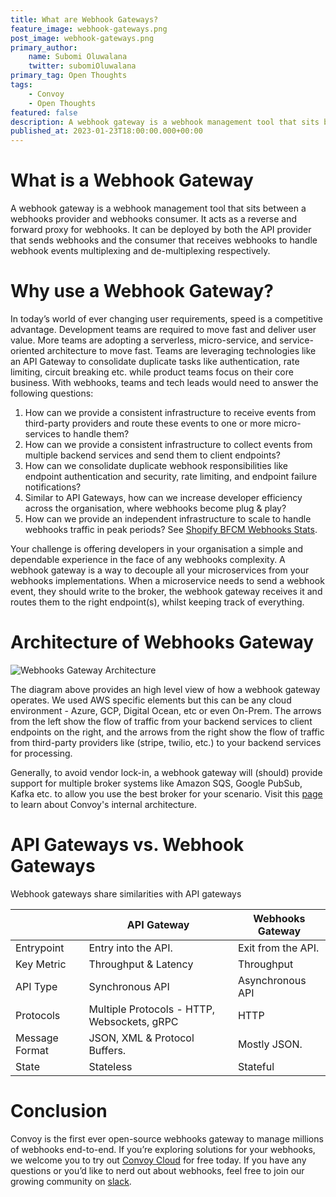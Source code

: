 ```yaml
---
title: What are Webhook Gateways?
feature_image: webhook-gateways.png
post_image: webhook-gateways.png
primary_author:
    name: Subomi Oluwalana
    twitter: subomiOluwalana
primary_tag: Open Thoughts
tags:
    - Convoy
    - Open Thoughts
featured: false
description: A webhook gateway is a webhook management tool that sits between a webhooks provider and webhooks consumer. It acts as a reverse proxy for webhooks. It can be deployed by both the API provider that sends webhooks and the consumer that receives webhooks to handle webhook events multiplexing and de-multiplexing respectively. 
published_at: 2023-01-23T18:00:00.000+00:00
---
```


# What is a Webhook Gateway

A webhook gateway is a webhook management tool that sits between a webhooks provider and webhooks consumer. It acts as a reverse and forward proxy for webhooks. It can be deployed by both the API provider that sends webhooks and the consumer that receives webhooks to handle webhook events multiplexing and de-multiplexing respectively. 

# Why use a Webhook Gateway?

In today’s world of ever changing user requirements, speed is a competitive advantage. Development teams are required to move fast and deliver user value. More teams are adopting a serverless, micro-service, and service-oriented architecture to move fast. Teams are leveraging technologies like an API Gateway to consolidate duplicate tasks like authentication, rate limiting, circuit breaking etc. while product teams focus on their core business. With webhooks, teams and tech leads would need to answer the following questions:

1. How can we provide a consistent infrastructure to receive events from third-party providers and route these events to one or more micro-services to handle them?
2. How can we provide a consistent infrastructure to collect events from multiple backend services and send them to client endpoints?
3. How can we consolidate duplicate webhook responsibilities like endpoint authentication and security, rate limiting, and endpoint failure notifications?
4. Similar to API Gateways, how can we increase developer efficiency across the organisation, where webhooks become plug & play?
5. How can we provide an independent infrastructure to scale to handle webhooks traffic in peak periods? See [Shopify BFCM Webhooks Stats](https://twitter.com/ShopifyEng/status/1597983929654710278?s=20&t=imFyGdlmjo16ZNAm6ZFfnw).

Your challenge is offering developers in your organisation a simple and dependable experience in the face of any webhooks complexity. A webhook gateway is a way to decouple all your microservices from your webhooks implementations. When a microservice needs to send a webhook event, they should write to the broker, the webhook gateway receives it and routes them to the right endpoint(s), whilst keeping track of everything.

# Architecture of Webhooks Gateway

![Webhooks Gateway Architecture](/blog-assets/webhook-gateway-architecture.png)

The diagram above provides an high level view of how a webhook gateway operates. We used AWS specific elements but this can be any cloud environment - Azure, GCP, Digital Ocean, etc or even On-Prem. The arrows from the left show the flow of traffic from your backend services to client endpoints on the right, and the arrows from the right show the flow of traffic from third-party providers like (stripe, twilio, etc.) to your backend services for processing. 

Generally, to avoid vendor lock-in, a webhook gateway will (should) provide support for multiple broker systems like Amazon SQS, Google PubSub, Kafka etc. to allow you use the best broker for your scenario. Visit this [page](https://getconvoy.io/docs/deploy/architecture) to learn about Convoy's internal architecture.

# API Gateways vs. Webhook Gateways

Webhook gateways share similarities with API gateways

|  | API Gateway | Webhooks Gateway |
| --- | --- | --- |
|  Entrypoint | Entry into the API. | Exit from the API. |
|  Key Metric | Throughput & Latency | Throughput |
|  API Type | Synchronous API | Asynchronous API |
|  Protocols | Multiple Protocols - HTTP, Websockets, gRPC | HTTP |
|  Message Format | JSON, XML & Protocol Buffers. | Mostly JSON. |
|  State | Stateless | Stateful |

# Conclusion

Convoy is the first ever open-source webhooks gateway to manage millions of  webhooks end-to-end. If you’re exploring solutions for your webhooks, we welcome you to try out [Convoy Cloud](https://dashboard.getconvoy.io/signup) for free today. If you have any questions or you’d like to nerd out about webhooks, feel free to join our growing community on [slack](https://join.slack.com/t/convoy-community/shared_invite/zt-xiuuoj0m-yPp~ylfYMCV9s038QL0IUQ).
